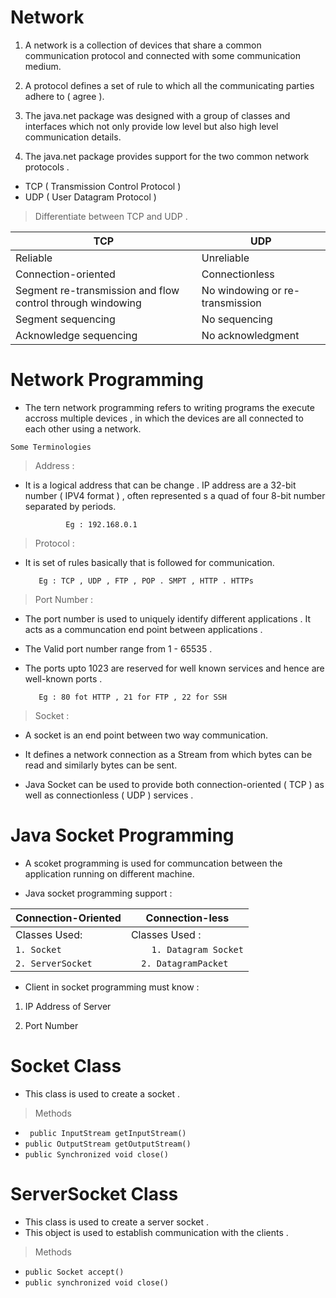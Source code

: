 
# Network

1. A network is a collection of devices that share a common communication protocol and connected with some communication medium.

2. A protocol defines a set of rule to which all the communicating parties adhere to ( agree ).

3. The java.net package was designed with a group of classes and interfaces which not only provide low level but also high level communication details.

4. The java.net package provides support for the two common network protocols .

- TCP ( Transmission Control Protocol )
- UDP ( User Datagram Protocol )

> Differentiate between TCP and UDP .

|TCP|	UDP|
|-------|----------|
|Reliable|	Unreliable|
|Connection-oriented|	Connectionless|
|Segment re-transmission and flow control through windowing|	No windowing or re-transmission|
|Segment sequencing|	No sequencing|
|Acknowledge sequencing|	No acknowledgment|

# Network Programming
- The tern network programming refers to writing programs the execute accross multiple devices , in which the devices are all connected to each other using a network.

``` Some Terminologies ```

> Address :

- It is a logical address that can be change . IP address are a 32-bit number ( IPV4 format ) , often represented s a quad of four 8-bit number separated by periods.

               Eg : 192.168.0.1
        
> Protocol :

- It is set of rules basically that is followed for communication.

         Eg : TCP , UDP , FTP , POP . SMPT , HTTP . HTTPs

> Port Number :

- The port number is used to uniquely identify different applications . It acts as a communcation end point between applications .

- The Valid port number range from 1 - 65535 .

- The ports upto 1023 are reserved for well known services and hence are well-known ports .

         Eg : 80 fot HTTP , 21 for FTP , 22 for SSH
> Socket :

- A socket is an end point between two way communication.

- It defines a network connection as a Stream from which bytes can be read and similarly bytes can be sent.

- Java Socket can be used to provide both connection-oriented ( TCP ) as well as connectionless ( UDP ) services .

# Java Socket Programming
- A scoket programming is used for communcation between the application running on different machine.

- Java socket programming support :

|Connection-Oriented|	Connection-less|
|-----|-----|
|Classes Used:|	Classes Used :|
|```1. Socket```|```	1. Datagram Socket```|
|```2. ServerSocket```|```	2. DatagramPacket```|

- Client in socket programming must know :
1. IP Address of Server

2. Port Number

# Socket Class
- This class is used to create a socket .
> Methods

- ``` public InputStream getInputStream()```
- ```public OutputStream getOutputStream()```
- ```public Synchronized void close()```

# ServerSocket Class
- This class is used to create a server socket .
- This object is used to establish communication with the clients .
> Methods

- ```public Socket accept()```
- ```public synchronized void close()```